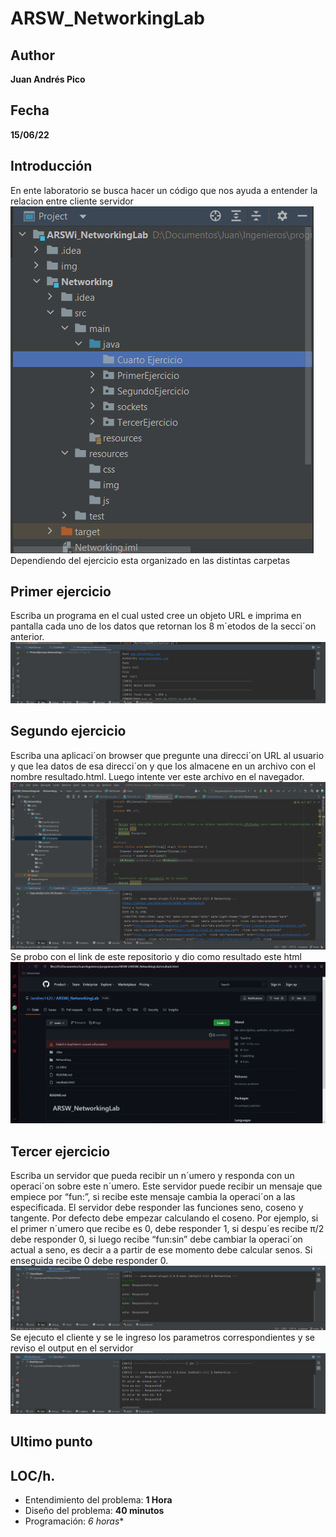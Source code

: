 # ARSW_NetworkingLab
## Author
**Juan Andrés Pico**
## Fecha
**15/06/22**
## Introducción
En ente laboratorio se busca hacer un código que nos ayuda a entender la relacion entre cliente servidor
![](img/organizació.png)
Dependiendo del ejercicio esta organizado en las distintas carpetas
## Primer ejercicio
Escriba un programa en el cual usted cree un objeto URL e imprima en
pantalla cada uno de los datos que retornan los 8 m´etodos de la secci´on anterior.
![](img/primer.png)
## Segundo ejercicio
Escriba una aplicaci´on browser que pregunte una direcci´on URL al usuario
y que lea datos de esa direcci´on y que los almacene en un archivo con el nombre
resultado.html.
Luego intente ver este archivo en el navegador.
![](img/segundo.png)
Se probo con el link de este repositorio y dio como resultado este html
![](img/pagina.png)
## Tercer ejercicio
Escriba un servidor que pueda recibir un n´umero y responda con un operaci´on sobre este n´umero. Este servidor puede recibir un mensaje que empiece por
“fun:”, si recibe este mensaje cambia la operaci´on a las especificada. El servidor
debe responder las funciones seno, coseno y tangente. Por defecto debe empezar
calculando el coseno. Por ejemplo, si el primer n´umero que recibe es 0, debe
responder 1, si despu´es recibe π/2 debe responder 0, si luego recibe “fun:sin”
debe cambiar la operaci´on actual a seno, es decir a a partir de ese momento
debe calcular senos. Si enseguida recibe 0 debe responder 0.
![](img/client.png)
Se ejecuto el cliente y se le ingreso los parametros correspondientes y se reviso el output en el servidor
![](img/server.png)
## Ultimo punto

## LOC/h.
+ Entendimiento del problema: **1 Hora**
+ Diseño del problema: **40 minutos**
+ Programación: *6 horas**

